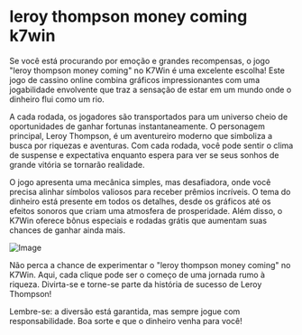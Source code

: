 # leroy thompson money coming k7win

Se você está procurando por emoção e grandes recompensas, o jogo "leroy thompson money coming" no K7Win é uma excelente escolha! Este jogo de cassino online combina gráficos impressionantes com uma jogabilidade envolvente que traz a sensação de estar em um mundo onde o dinheiro flui como um rio.

A cada rodada, os jogadores são transportados para um universo cheio de oportunidades de ganhar fortunas instantaneamente. O personagem principal, Leroy Thompson, é um aventureiro moderno que simboliza a busca por riquezas e aventuras. Com cada rodada, você pode sentir o clima de suspense e expectativa enquanto espera para ver se seus sonhos de grande vitória se tornarão realidade.

O jogo apresenta uma mecânica simples, mas desafiadora, onde você precisa alinhar símbolos valiosos para receber prêmios incríveis. O tema do dinheiro está presente em todos os detalhes, desde os gráficos até os efeitos sonoros que criam uma atmosfera de prosperidade. Além disso, o K7Win oferece bônus especiais e rodadas grátis que aumentam suas chances de ganhar ainda mais.

![Image](https://github.com/user-attachments/assets/b9de9dee-b60e-46a0-9e49-3c6ca594ed6f)

Não perca a chance de experimentar o "leroy thompson money coming" no K7Win. Aqui, cada clique pode ser o começo de uma jornada rumo à riqueza. Divirta-se e torne-se parte da história de sucesso de Leroy Thompson!

Lembre-se: a diversão está garantida, mas sempre jogue com responsabilidade. Boa sorte e que o dinheiro venha para você!